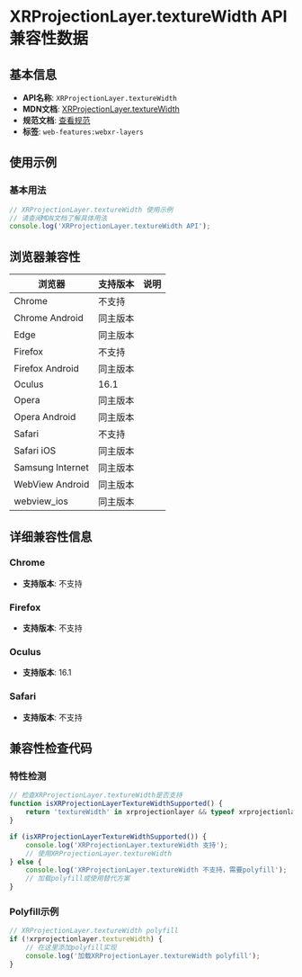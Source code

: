 # XRProjectionLayer.textureWidth API 兼容性数据

## 基本信息

- **API名称**: `XRProjectionLayer.textureWidth`
- **MDN文档**: [XRProjectionLayer.textureWidth](https://developer.mozilla.org/docs/Web/API/XRProjectionLayer/textureWidth)
- **规范文档**: [查看规范](https://immersive-web.github.io/layers/#dom-xrprojectionlayer-texturewidth)
- **标签**: `web-features:webxr-layers`

## 使用示例

### 基本用法

```javascript
// XRProjectionLayer.textureWidth 使用示例
// 请查阅MDN文档了解具体用法
console.log('XRProjectionLayer.textureWidth API');
```

## 浏览器兼容性

| 浏览器 | 支持版本 | 说明 |
|--------|----------|------|
| Chrome | 不支持 |  |
| Chrome Android | 同主版本 |  |
| Edge | 同主版本 |  |
| Firefox | 不支持 |  |
| Firefox Android | 同主版本 |  |
| Oculus | 16.1 |  |
| Opera | 同主版本 |  |
| Opera Android | 同主版本 |  |
| Safari | 不支持 |  |
| Safari iOS | 同主版本 |  |
| Samsung Internet | 同主版本 |  |
| WebView Android | 同主版本 |  |
| webview_ios | 同主版本 |  |

## 详细兼容性信息

### Chrome

- **支持版本**: 不支持

### Firefox

- **支持版本**: 不支持

### Oculus

- **支持版本**: 16.1

### Safari

- **支持版本**: 不支持

## 兼容性检查代码

### 特性检测

```javascript
// 检查XRProjectionLayer.textureWidth是否支持
function isXRProjectionLayerTextureWidthSupported() {
    return 'textureWidth' in xrprojectionlayer && typeof xrprojectionlayer.textureWidth === 'function';
}

if (isXRProjectionLayerTextureWidthSupported()) {
    console.log('XRProjectionLayer.textureWidth 支持');
    // 使用XRProjectionLayer.textureWidth
} else {
    console.log('XRProjectionLayer.textureWidth 不支持，需要polyfill');
    // 加载polyfill或使用替代方案
}
```

### Polyfill示例

```javascript
// XRProjectionLayer.textureWidth polyfill
if (!xrprojectionlayer.textureWidth) {
    // 在这里添加polyfill实现
    console.log('加载XRProjectionLayer.textureWidth polyfill');
}
```

